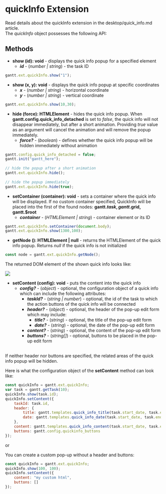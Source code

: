 quickInfo Extension
=======================

Read details about the quickInfo extension in the desktop/quick_info.md article.<br>
The *quickInfo* object possesses the following API:

Methods
----------------

- <span class=submethod>**show (id): void**</span> - displays the quick info popup for a specified element
	- **_id_** - (*number | string*) - the task ID
 
~~~js
gantt.ext.quickInfo.show("1");
~~~

- <span class=submethod>**show (x, y): void**</span>  - displays the quick info popup at specific coordinates
	- **_x_** - (*number | string*) - horizontal coordinate
	- **_y_** - (*number | string*) - vertical coordinate

~~~js
gantt.ext.quickInfo.show(10,30);
~~~

- <span class=submethod>**hide (force): HTMLElement**</span> - hides the quick info popup. When **gantt.config.quick_info_detached** is set to *false*, the quick info will not disappear immediately, but after a short animation. Providing *true* value as an argument will cancel the animation and will remove the popup immediately.
	- **_force?_** - (*boolean*) - defines whether the quick info popup will be hidden immediately without animation


~~~js
gantt.config.quick_info_detached = false;
gantt.init("gantt_here");
 
// hide the popup after a short animation
gantt.ext.quickInfo.hide();
 
// hide the popup immediately
gantt.ext.quickInfo.hide(true);
~~~

- <span class=submethod>**setContainer (container): void**</span> - sets a container where the quick info will be displayed. If no custom container specified, QuickInfo will be placed into the first of the found nodes: **gantt.$task, gantt.$grid, gantt.$root**
	- **_container_** - (*HTMLElement | string*) - container element or its ID

~~~js
gantt.ext.quickInfo.setContainer(document.body);
gantt.ext.quickInfo.show(1300,100);

~~~

- <span class=submethod>**getNode (): HTMLElement | null**</span> - returns the HTMLElement of the quick info popup. Returns *null* if the quick info is not initialized

~~~js
const node = gantt.ext.quickInfo.getNode();
~~~

The returned DOM element of the shown quick info looks like:

<img src="desktop/quick_node.png">

- <span class=submethod>**setContent (config): void**</span> - puts the content into the quick info
    - **_config?_** - (*object*) - optional, the configuration object of a quick info which can include the following attributes:
        - **_taskId?_** - (*string | number*) - optional, the id of the task to which the action buttons of the quick info will be connected
        - **_header?_** - (*object*) - optional, the header of the pop-up edit form which may include:
            - **_title?_** - (*string*) - optional, the title of the pop-up edit form
            - **_date?_** - (*string*) - optional, the date of the pop-up edit form
        - **_content?_** - (*string*) - optional, the content of the pop-up edit form
        - **_buttons?_** - (*string[]*) - optional, buttons to be placed in the pop-up edit form
    <br>
If neither header nor buttons are specified, the related areas of the quick info popup will be hidden.

Here is what the configuration object of the **setContent** method can look like:

~~~js
const quickInfo = gantt.ext.quickInfo;
var task = gantt.getTask(10);
quickInfo.show(task.id);
quickInfo.setContent({
    taskId: task.id,
	header: {
		title: gantt.templates.quick_info_title(task.start_date, task.end_date, task),
		date: gantt.templates.quick_info_date(task.start_date, task.end_date, task)
	},
	content: gantt.templates.quick_info_content(task.start_date, task.end_date, task),
	buttons: gantt.config.quickinfo_buttons
});
~~~

or

You can create a custom pop-up without a header and buttons:

~~~js
const quickInfo = gantt.ext.quickInfo;
quickInfo.show(100, 100);
quickInfo.setContent({
    content: "my custom html",
    buttons: []
});
~~~